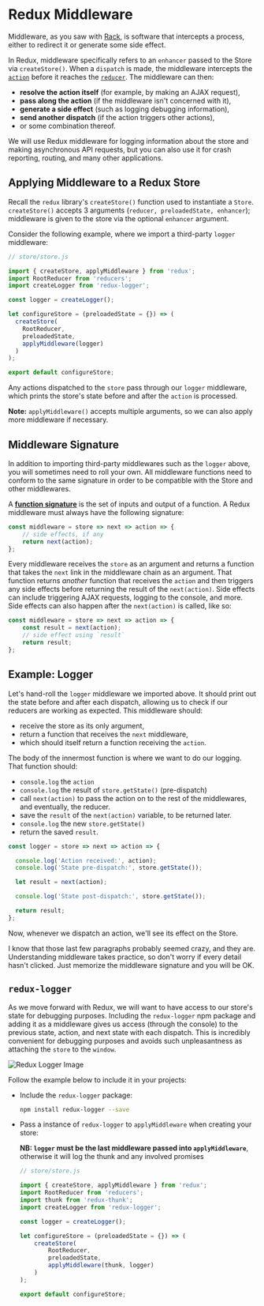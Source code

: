 # Redux Middleware

Middleware, as you saw with [Rack][rack], is software that intercepts a process, either
to redirect it or generate some side effect.

In Redux, middleware specifically refers to an `enhancer` passed to the Store
via `createStore()`. When a `dispatch` is made, the middleware intercepts the
[`action`][action] before it reaches the [`reducer`][reducers]. The middleware can then:
- **resolve the action itself** (for example, by making an AJAX request),
- **pass along the action** (if the middleware isn't concerned with it),
- **generate a side effect** (such as logging debugging information),
- **send another dispatch** (if the action triggers other actions),
- or some combination thereof.

We will use Redux middleware for logging information about the store and making
asynchronous API requests, but you can also use it for crash reporting, routing,
and many other applications.

[rack]:../../rails/readings/rack.md
[action]: ./actions.md
[reducers]: ./reducers.md

## Applying Middleware to a Redux Store

Recall the `redux` library's `createStore()` function used to instantiate a
`Store`.  `createStore()` accepts 3 arguments (`reducer, preloadedState,
enhancer`); middleware is given to the store via the optional `enhancer`
argument.

Consider the following example, where we import a third-party `logger`
middleware:

```js
// store/store.js

import { createStore, applyMiddleware } from 'redux';
import RootReducer from 'reducers';
import createLogger from 'redux-logger';

const logger = createLogger();

let configureStore = (preloadedState = {}) => (
  createStore(
    RootReducer,
    preloadedState,
    applyMiddleware(logger)
  )
);

export default configureStore;
```

Any actions dispatched to the `store` pass through our `logger` middleware,
which prints the store's state before and after the `action` is processed.

**Note:** `applyMiddleware()` accepts multiple arguments, so we can also apply
more middleware if necessary.

## Middleware Signature

In addition to importing third-party middlewares such as the `logger` above, you
will sometimes need to roll your own. All middleware functions need to conform
to  the same signature in order to be compatible with the Store and
other middlewares.

A [**function signature**][signature] is the set of inputs and output of a
function. A Redux middleware must always have the following signature:

```js
const middleware = store => next => action => {
	// side effects, if any
	return next(action);
};
```

Every middleware receives the `store` as an argument and returns a function that
takes the `next` link in the middleware chain as an argument. That function
returns *another* function that receives the `action` and then triggers any side
effects before returning the result of the `next(action)`. Side effects can
include triggering AJAX requests, logging to the console, and more. Side effects
can also happen after the `next(action)` is called, like so:

```js
const middleware = store => next => action => {
	const result = next(action);
	// side effect using `result`
	return result;
};
```

## Example: Logger

Let's hand-roll the `logger` middleware we imported above. It should print out
the state before and after each dispatch, allowing us to check if our reducers
are working as expected. This middleware should:

-	receive the store as its only argument,
- return a function that receives the `next` middleware,
-	which should itself return a function receiving the `action`.

The body of the innermost function is where we want to do our logging. That function should:
- `console.log` the `action`
- `console.log` the result of `store.getState()` (pre-dispatch)
- call `next(action)` to pass the action on to the rest of the middlewares, and
eventually, the reducer.
- save the `result` of the `next(action)` variable, to be returned later.
- `console.log` the new `store.getState()`
- return the saved `result`.

```js
const logger = store => next => action => {

  console.log('Action received:', action);
  console.log('State pre-dispatch:', store.getState());

  let result = next(action);

  console.log('State post-dispatch:', store.getState());

  return result;
};
```

Now, whenever we dispatch an action, we'll see its effect on the Store.

I know that those last few paragraphs probably seemed crazy, and they are.
Understanding middleware takes practice, so don't worry if every detail hasn't
clicked. Just memorize the middleware signature and you will be OK.

## `redux-logger`

As we move forward with Redux, we will want to have access to our store's state for debugging purposes. Including the `redux-logger` npm package and adding it as a middleware gives us access (through the console) to the previous state, action, and next state with each dispatch. This is incredibly convenient for debugging purposes and avoids such unpleasantness as attaching the `store` to the `window`. 

![Redux Logger Image](https://camo.githubusercontent.com/73b5dc54ec615f18746e8472e02d130f79a3cf9f/687474703a2f2f692e696d6775722e636f6d2f43674175486c452e706e67)

Follow the example below to include it in your projects:

* Include the `redux-logger` package:
	```sh
	npm install redux-logger --save
	```
* Pass a instance of `redux-logger` to `applyMiddleware` when creating your store:
	
	**NB: `logger` must be the last middleware passed into `applyMiddleware`**, otherwise it will log the thunk and any involved promises
	```js
	// store/store.js

	import { createStore, applyMiddleware } from 'redux';
	import RootReducer from 'reducers';
	import thunk from 'redux-thunk';
	import createLogger from 'redux-logger';

	const logger = createLogger();

	let configureStore = (preloadedState = {}) => (
		createStore(
			RootReducer,
			preloadedState,
			applyMiddleware(thunk, logger)
		)
	);

	export default configureStore;
	```

[signature]: https://developer.mozilla.org/en-US/docs/Glossary/Signature/Function
